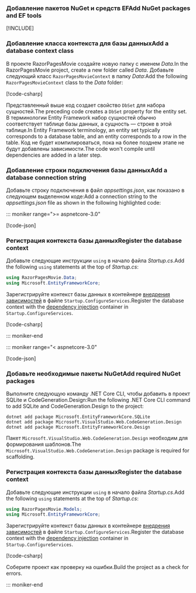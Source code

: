 <a name="dc"></a>

### <a name="add-nuget-packages-and-ef-tools"></a><span data-ttu-id="9a789-101">Добавление пакетов NuGet и средств EF</span><span class="sxs-lookup"><span data-stu-id="9a789-101">Add NuGet packages and EF tools</span></span>

[!INCLUDE[](~/includes/add-EF-NuGet-SQLite-CLI.md)]

### <a name="add-a-database-context-class"></a><span data-ttu-id="9a789-102">Добавление класса контекста для базы данных</span><span class="sxs-lookup"><span data-stu-id="9a789-102">Add a database context class</span></span>

<span data-ttu-id="9a789-103">В проекте RazorPagesMovie создайте новую папку с именем *Data*.</span><span class="sxs-lookup"><span data-stu-id="9a789-103">In the RazorPagesMovie project, create a new folder called *Data*.</span></span> <span data-ttu-id="9a789-104">Добавьте следующий класс `RazorPagesMovieContext` в папку *Data*:</span><span class="sxs-lookup"><span data-stu-id="9a789-104">Add the following `RazorPagesMovieContext` class to the *Data* folder:</span></span>

[!code-csharp[](~/tutorials/razor-pages/razor-pages-start/sample/RazorPagesMovie30/Data/RazorPagesMovieContext.cs)]

<span data-ttu-id="9a789-105">Представленный выше код создает свойство `DbSet` для набора сущностей.</span><span class="sxs-lookup"><span data-stu-id="9a789-105">The preceding code creates a `DbSet` property for the entity set.</span></span> <span data-ttu-id="9a789-106">В терминологии Entity Framework набор сущностей обычно соответствует таблице базы данных, а сущность — строке в этой таблице.</span><span class="sxs-lookup"><span data-stu-id="9a789-106">In Entity Framework terminology, an entity set typically corresponds to a database table, and an entity corresponds to a row in the table.</span></span> <span data-ttu-id="9a789-107">Код не будет компилироваться, пока на более позднем этапе не будут добавлены зависимости.</span><span class="sxs-lookup"><span data-stu-id="9a789-107">The code won't compile until dependencies are added in a later step.</span></span>

<a name="cs"></a>

### <a name="add-a-database-connection-string"></a><span data-ttu-id="9a789-108">Добавление строки подключения базы данных</span><span class="sxs-lookup"><span data-stu-id="9a789-108">Add a database connection string</span></span>

<span data-ttu-id="9a789-109">Добавьте строку подключения в файл *appsettings.json*, как показано в следующем выделенном коде:</span><span class="sxs-lookup"><span data-stu-id="9a789-109">Add a connection string to the *appsettings.json* file as shown in the following highlighted code:</span></span>

::: moniker range=">= aspnetcore-3.0"

[!code-json[](~/tutorials/razor-pages/razor-pages-start/sample/RazorPagesMovie30/appsettings_SQLite.json?highlight=10-12)]

<a name="reg"></a>

### <a name="register-the-database-context"></a><span data-ttu-id="9a789-110">Регистрация контекста базы данных</span><span class="sxs-lookup"><span data-stu-id="9a789-110">Register the database context</span></span>

<span data-ttu-id="9a789-111">Добавьте следующие инструкции `using` в начало файла *Startup.cs*.</span><span class="sxs-lookup"><span data-stu-id="9a789-111">Add the following `using` statements at the top of *Startup.cs*:</span></span>

```csharp
using RazorPagesMovie.Data;
using Microsoft.EntityFrameworkCore;
```

<span data-ttu-id="9a789-112">Зарегистрируйте контекст базы данных в контейнере [внедрения зависимостей](xref:fundamentals/dependency-injection) в файле `Startup.ConfigureServices`.</span><span class="sxs-lookup"><span data-stu-id="9a789-112">Register the database context with the [dependency injection](xref:fundamentals/dependency-injection) container in `Startup.ConfigureServices`.</span></span>

[!code-csharp[](~/tutorials/razor-pages/razor-pages-start/sample/RazorPagesMovie30/Startup.cs?name=snippet_UseSqlite&highlight=11-12)]

::: moniker-end

::: moniker range="< aspnetcore-3.0"

[!code-json[](~/tutorials/razor-pages/razor-pages-start/sample/RazorPagesMovie/appsettings_SQLite.json?highlight=8-9)]

### <a name="add-required-nuget-packages"></a><span data-ttu-id="9a789-113">Добавьте необходимые пакеты NuGet</span><span class="sxs-lookup"><span data-stu-id="9a789-113">Add required NuGet packages</span></span>

<span data-ttu-id="9a789-114">Выполните следующую команду .NET Core CLI, чтобы добавить в проект SQLite и CodeGeneration.Design:</span><span class="sxs-lookup"><span data-stu-id="9a789-114">Run the following .NET Core CLI command to add SQLite and CodeGeneration.Design to the project:</span></span>

```dotnetcli
dotnet add package Microsoft.EntityFrameworkCore.SQLite
dotnet add package Microsoft.VisualStudio.Web.CodeGeneration.Design
dotnet add package Microsoft.EntityFrameworkCore.Design
```

<span data-ttu-id="9a789-115">Пакет `Microsoft.VisualStudio.Web.CodeGeneration.Design` необходим для формирования шаблонов.</span><span class="sxs-lookup"><span data-stu-id="9a789-115">The `Microsoft.VisualStudio.Web.CodeGeneration.Design` package is required for scaffolding.</span></span>

<a name="reg"></a>

### <a name="register-the-database-context"></a><span data-ttu-id="9a789-116">Регистрация контекста базы данных</span><span class="sxs-lookup"><span data-stu-id="9a789-116">Register the database context</span></span>

<span data-ttu-id="9a789-117">Добавьте следующие инструкции `using` в начало файла *Startup.cs*.</span><span class="sxs-lookup"><span data-stu-id="9a789-117">Add the following `using` statements at the top of *Startup.cs*:</span></span>

```csharp
using RazorPagesMovie.Models;
using Microsoft.EntityFrameworkCore;
```

<span data-ttu-id="9a789-118">Зарегистрируйте контекст базы данных в контейнере [внедрения зависимостей](xref:fundamentals/dependency-injection) в файле `Startup.ConfigureServices`.</span><span class="sxs-lookup"><span data-stu-id="9a789-118">Register the database context with the [dependency injection](xref:fundamentals/dependency-injection) container in `Startup.ConfigureServices`.</span></span>

[!code-csharp[](~/tutorials/razor-pages/razor-pages-start/sample/RazorPagesMovie22/Startup.cs?name=snippet_UseSqlite&highlight=11-12)]

<span data-ttu-id="9a789-119">Соберите проект как проверку на ошибки.</span><span class="sxs-lookup"><span data-stu-id="9a789-119">Build the project as a check for errors.</span></span>

::: moniker-end

